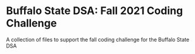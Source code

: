 # Buffalo State DSA: Fall 2021 Coding Challenge
A collection of files to support the fall coding challenge for the Buffalo State DSA 
